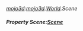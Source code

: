 _[mojo3d](../../modules/mojo3d/mojo3d-module.md):[mojo3d](../../modules/mojo3d/mojo3d-module.md).[World](../../modules/mojo3d/mojo3d-world.md).Scene_
##### Property Scene:[Scene](../../modules/mojo3d/mojo3d-scene.md)
